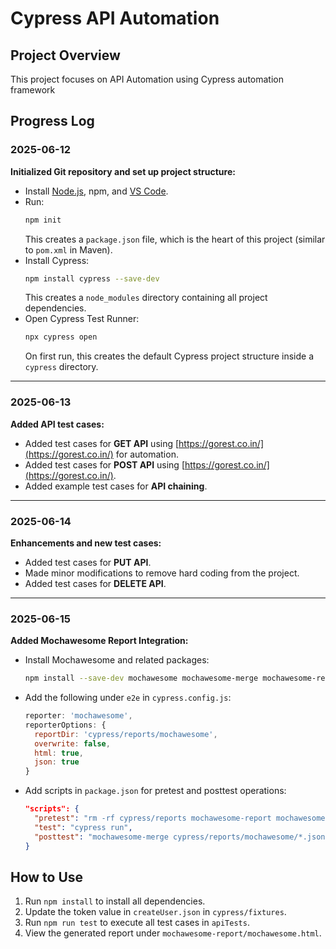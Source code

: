 # Cypress API Automation

## Project Overview
This project focuses on API Automation using Cypress automation framework

## Progress Log
### 2025-06-12

**Initialized Git repository and set up project structure:**

- Install [Node.js](https://nodejs.org/), npm, and [VS Code](https://code.visualstudio.com/).
- Run:
  ```bash
  npm init
  ```
  This creates a `package.json` file, which is the heart of this project (similar to `pom.xml` in Maven).
- Install Cypress:
  ```bash
  npm install cypress --save-dev
  ```
  This creates a `node_modules` directory containing all project dependencies.
- Open Cypress Test Runner:
  ```bash
  npx cypress open
  ```
  On first run, this creates the default Cypress project structure inside a `cypress` directory.

---

### 2025-06-13

**Added API test cases:**

- Added test cases for **GET API** using [https://gorest.co.in/](https://gorest.co.in/) for automation.
- Added test cases for **POST API** using [https://gorest.co.in/](https://gorest.co.in/).
- Added example test cases for **API chaining**.

---

### 2025-06-14

**Enhancements and new test cases:**

- Added test cases for **PUT API**.
- Made minor modifications to remove hard coding from the project.
- Added test cases for **DELETE API**.

---

### 2025-06-15

**Added Mochawesome Report Integration:**

- Install Mochawesome and related packages:
  ```bash
  npm install --save-dev mochawesome mochawesome-merge mochawesome-report-generator
  ```
- Add the following under `e2e` in `cypress.config.js`:
  ```javascript
  reporter: 'mochawesome',
  reporterOptions: {
    reportDir: 'cypress/reports/mochawesome',
    overwrite: false,
    html: true,
    json: true
  }
  ```
- Add scripts in `package.json` for pretest and posttest operations:
  ```json
  "scripts": {
    "pretest": "rm -rf cypress/reports mochawesome-report mochawesome.json",
    "test": "cypress run",
    "posttest": "mochawesome-merge cypress/reports/mochawesome/*.json > mochawesome.json && marge mochawesome.json"
  }
  ```

## How to Use
1. Run `npm install` to install all dependencies.
2. Update the token value in `createUser.json` in `cypress/fixtures`.
3. Run `npm run test` to execute all test cases in `apiTests`.
4. View the generated report under `mochawesome-report/mochawesome.html`.